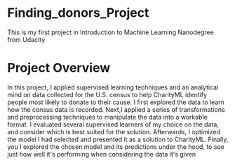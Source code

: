 # Finding_donors_Project
This is my first project in Introduction to Machine Learning Nanodegree from Udacity
# Project Overview
In this project, I applied supervised learning techniques and an analytical mind on data collected for the U.S. census to help CharityML identify people most likely to donate to their cause. I first explored the data to learn how the census data is recorded. Next,I applied a series of transformations and preprocessing techniques to manipulate the data into a workable format. I evaluated several supervised learners of my choice on the data, and consider which is best suited for the solution. Afterwards, I optimized the model I had selected and presented it as a solution to CharityML. Finally, you I explored the chosen model and its predictions under the hood, to see just how well it's performing when considering the data it's given


